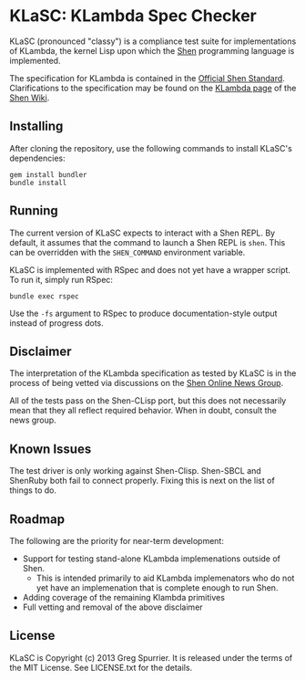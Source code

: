 KLaSC: KLambda Spec Checker
===========================
KLaSC (pronounced "classy") is a compliance test suite for
implementations of KLambda, the kernel Lisp upon which the
[Shen](http://shenlanguage.org) programming language is implemented.

The specification for KLambda is contained in the
[Official Shen Standard](http://www.shenlanguage.org/Documentation/shendoc.htm).
Clarifications to the specification may be found on the
[KLambda page](http://shen-wiki.tiodante.com/KLambda) of the
[Shen Wiki](http://shen-wiki.tiodante.com).

Installing
----------
After cloning the repository, use the following commands to install
KLaSC's dependencies:

    gem install bundler
    bundle install

Running
-------
The current version of KLaSC expects to interact with a Shen REPL. By
default, it assumes that the command to launch a Shen REPL is
`shen`. This can be overridden with the `SHEN_COMMAND` environment
variable.

KLaSC is implemented with RSpec and does not yet have a wrapper
script. To run it, simply run RSpec:

    bundle exec rspec

Use the `-fs` argument to RSpec to produce documentation-style output
instead of progress dots.

Disclaimer
----------
The interpretation of the KLambda specification as tested by KLaSC is in
the process of being vetted via discussions on the
[Shen Online News Group](https://groups.google.com/group/qilang).

All of the tests pass on the Shen-CLisp port, but this does not
necessarily mean that they all reflect required behavior. When in
doubt, consult the news group.

Known Issues
------------
The test driver is only working against Shen-Clisp. Shen-SBCL and
ShenRuby both fail to connect properly. Fixing this is next on the
list of things to do.

Roadmap
-------
The following are the priority for near-term development:

* Support for testing stand-alone KLambda implemenations outside of
  Shen.
  * This is intended primarily to aid KLambda implemenators who do not
    yet have an implemenation that is complete enough to run Shen.
* Adding coverage of the remaining Klambda primitives
* Full vetting and removal of the above disclaimer

License
-------
KLaSC is Copyright (c) 2013 Greg Spurrier. It is released under the
terms of the MIT License. See LICENSE.txt for the details.  
